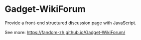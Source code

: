 # Gadget-WikiForum

Provide a front-end structured discussion page with JavaScript.

See more: <https://fandom-zh.github.io/Gadget-WikiForum/>
